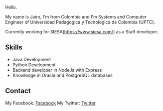 Hello.

My name is Jairo, I'm from Colombia and I'm Systems and Computer Engineer of Universidad Pedagogica y Tecnologica de Colombia (UPTC).

Currently working for SIESA[https://www.siesa.com/] as a Staff developer.

## Skills

* Java Development
* Python Development
* Backend developer in NodeJs with Express 
* Knowledge in Oracle and PostgreSQL databases

## Contact

My Facebook: [Facebook](https://www.facebook.com/jairoalzate.1606)
My Twitter:  [Twitter](https://twitter.com/jairoalzate2)
